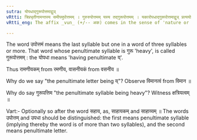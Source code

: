 ```yaml
---
sutra: योपधाद्गुरूपोत्तमाद्वुञ्
vRtti: त्रिप्रभृतीनामन्तस्य समीपमुपोत्तमम् । गुरुरुपोत्तमम् यस्य तद्गुरूपोत्तमम् । यकारोपधाद्गुरूपोत्तमाद्वुञ् प्रत्ययो भवति भावकर्मणोः ॥
vRtti_eng: The affix _vun_ (+/-- अक) comes in the sense of 'nature or action there of', after a polysyllabic stem whose penultimate letter is य्, and whose penultimate syllable is prosodially heavy.

---
```

The word उपोत्तमं means the last syllable but one in a word of three syllables or more. That word whose penultimate syllable is गुरू 'heavy', is called गुरूपोत्तमम् : the योपधा means 'having penultimate य्'.

Thus रामणीयकम् from रमणीय, वासनीयकं from वसनीय ॥

Why do we say "the penultimate letter being य्"? Observe विमानत्वं from विमान ॥

Why do say गुरूपत्तिम "the penultimate syllable being heavy"? Witness क्षत्रियत्वम् ॥

Vart:- Optionally so after the word सहाय, as, साहायकम् and साहाय्यम् ॥
The words उपोत्तम् and उपधा should be distinguished: the first means penultimate syllable (implying thereby the word is of more than two syllables), and the second means penultimate letter.